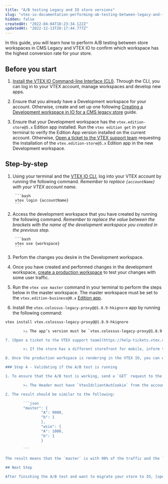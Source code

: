 ```yaml
---
title: "A/B testing Legacy and IO store versions"
slug: "vtex-io-documentation-performing-ab-testing-between-legacy-and-io"
hidden: false
createdAt: "2022-04-04T18:23:34.122Z"
updatedAt: "2022-12-13T20:17:44.777Z"
---
```

In this guide, you will learn how to perform A/B testing between store workspaces in CMS Legacy and VTEX IO to confirm which workspace has the highest conversion rate for your store.

## Before you start

1. [Install the VTEX IO Command-line Interface (CLI)](https://developers.vtex.com/docs/guides/vtex-io-documentation-vtex-io-cli-installation-and-command-reference). Through the CLI, you can log in to your VTEX account, manage workspaces and develop new apps.

2. Ensure that you already have a Development workspace for your account. Otherwise, create and set up one following [Creating a Development workspace in IO for a CMS legacy store](https://developers.vtex.com/docs/guides/vtex-io-documentation-creating-development-workspace-for-cms-legacy) guide.

3. Ensure that your Development workspace has the `vtex.edition-store@5.x` Edition app installed. Run the `vtex edition get` in your terminal to verify the Edition App version installed on the current account. Otherwise, [Open a ticket to the VTEX support team](https://help-tickets.vtex.com/smartlink/sso/login/zendesk?_ga=2.222513819.1487123273.1647865109-1001456323.1619912759) requesting the installation of the `vtex.edition-store@5.x` Edition app in the new Development workspace.

## Step-by-step

1. Using your terminal and the [VTEX IO CLI](https://developers.vtex.com/docs/guides/vtex-io-documentation-vtex-io-cli-installation-and-command-reference), log into your VTEX account by running the following command. *Remember to replace `{accountName}` with your VTEX account name.*

        ```bash
        vtex login {accountName}
        ```

2. Access the development workspace that you have created by running the following command. *Remember to replace the value between the brackets with the name of the development workspace you created in the previous step.*

        ```bash
        vtex use {workspace} 
        ```

3. Perfom the changes you desire in the Development workspace.
4. Once you have created and performed changes in the development workspace, [create a production workspace](https://developers.vtex.com/docs/guides/vtex-io-documentation-creating-a-production-workspace) to test your changes with some user traffic.

5. Run the `vtex use master` command in your terminal to perform the steps below in the master workspace. The master workspace must be set to the `vtex.edition-business@0.x` [Edition app](https://developers.vtex.com/docs/guides/vtex-io-documentation-edition-app).

6. Install the `vtex.colossus-legacy-proxy@@1.8.9-hkignore` app by running the following command:

```sh
vtex install vtex.colossus-legacy-proxy@@1.8.9-hkignore

        >⚠️ The app’s version must be `vtex.colossus-legacy-proxy@1.8.9-hkignore`. If not, the store won’t respond to the request. **Do not uninstall this app, as it's essential for proper store rendering.** The `vtex.colossus-legacy-proxy` app routes requests from the store website within the VTEX IO environment. For example, during an A/B test between IO and Legacy CMS Portal, the store is placed inside the IO environment, and this app is configured in a workspace to route requests for the website to render the store. The `vtex.colossus-legacy-proxy@1.8.9-hkignore` points to the master workspace that is in Legacy CMS Portal and the `vtex.colossus-legacy-proxy@2.x`` points to the development workspace in VTEX IO. 

7. [Open a ticket to the VTEX support team](https://help-tickets.vtex.com/smartlink/sso/login/zendesk?_ga=2.222513819.1487123273.1647865109-1001456323.1619912759) requesting the redirection of the production workspace to be rendered in VTEX IO.

        >⚠️ If the store has a different storefront for mobile, inform this in the ticket to the VTEX support.

8. Once the production workspace is rendering in the VTEX IO, you can enable the A/B test between the workspaces described in the [Running native A/B tests](https://developers.vtex.com/docs/guides/vtex-io-documentation-running-native-ab-testing) guide.

### Step 4 - Validating if the A/B test is running

1. To ensure that the A/B test is working, send a `GET` request to the following API: `http://platform.io.vtex.com/{{accountName}}/_abtest/parameters`.

        >⚠️ The Header must have `VtexIdclientAutCookie` from the account you want to get the information. For example: `VtexIdclientAutCookie: {{VtexIdclientAutCookie}}`

2. The result should be similar to the following:

        ```json
        "master": {
                "A": 9000,
                "b": 1
                },
                "wsio": {
                "A": 1000,
                "b": 1
                }

        ```

The result means that the `master` is with 90% of the traffic and the `wsio` is with 10%.

## Next Step

After finishing the A/B test and want to migrate your store to IO, [open a ticket to the VTEX support team](https://help-tickets.vtex.com/smartlink/sso/login/zendesk?_ga=2.222513819.1487123273.1647865109-1001456323.1619912759)  requesting the migration of your Development workspace to the IO.
